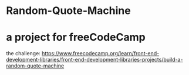 # Random-Quote-Machine
# a project for freeCodeCamp
the challenge: https://www.freecodecamp.org/learn/front-end-development-libraries/front-end-development-libraries-projects/build-a-random-quote-machine

